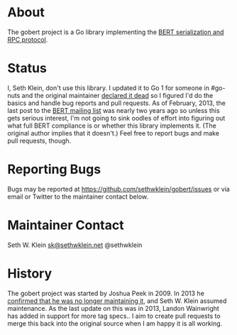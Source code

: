 About
=====

The gobert project is a Go library implementing the [BERT serialization and
RPC protocol](http://bert-rpc.org/).

Status
======

I, Seth Klein, don't use this library. I updated it to Go 1 for someone
in #go-nuts and the original maintainer [declared it dead](#history) so I
figured I'd do the basics and handle bug reports and pull requests. As of
February, 2013, the last post to the [BERT mailing
list](http://groups.google.com/group/bert-rpc) was nearly two years ago so
unless this gets serious interest, I'm not going to sink oodles of effort into
figuring out what full BERT compliance is or whether this library implements
it. (The original author implies that it doesn't.) Feel free to report bugs
and make pull requests, though.

Reporting Bugs
==============

Bugs may be reported at https://github.com/sethwklein/gobert/issues or via
email or Twitter to the maintainer contact below.

Maintainer Contact
==================

Seth W. Klein <sk@sethwklein.net> @sethwklein

History
=======

The gobert project was started by Joshua Peek in 2009. In 2013 he [confirmed
that he was no longer maintaining
it](https://twitter.com/joshpeek/status/299891081649209344), and Seth W.
Klein assumed maintenance. As the last update on this was in 2013, Landon Wainwright
has added in support for more tag specs.. I aim to create pull requests to merge this back
into the original source when I am happy it is all working.

